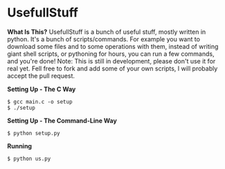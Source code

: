 **UsefullStuff**
============
**What Is This?**
UsefullStuff is a bunch of useful stuff, mostly written in python. It's a bunch of scripts/commands. For example you want to download some files and to some operations with them, instead of writing giant shell scripts, or pythoning for hours, you can run a few commands, and you're done! Note: This is still in development, please don't use it for real yet. Fell free to fork and add some of your own scripts, I will probably accept the pull request.

**Setting Up - The C Way**

    $ gcc main.c -o setup
    $ ./setup

**Setting Up - The Command-Line Way**

    $ python setup.py

**Running**

    $ python us.py
